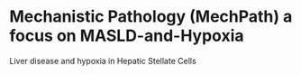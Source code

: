 # Mechanistic Pathology (MechPath) a focus on MASLD-and-Hypoxia
Liver disease and hypoxia in Hepatic Stellate Cells
